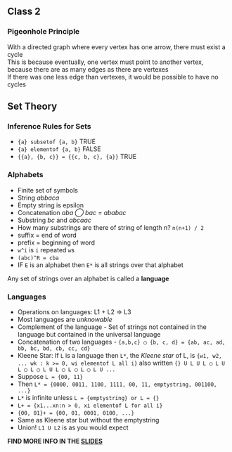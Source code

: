 ## Class 2
### Pigeonhole Principle
With a directed graph where every vertex has one arrow,
there must exist a cycle  
This is because eventually, one vertex must point to another
vertex, because there are as many edges as there are
vertexes  
If there was one less edge than vertexes, it would be
possible to have no cycles  

## Set Theory
### Inference Rules for Sets
 - `{a} subsetof {a, b}` TRUE  
 - `{a} elementof {a, b}` FALSE  
 - `{{a}, {b, c}} = {{c, b, c}, {a}}` TRUE  

### Alphabets   
 - Finite set of symbols
 - String *abbaca*  
 - Empty string is epsilon
 - Concatenation *aba ◯ bac = ababac*  
 - Substring *bc* and *abcaac*  
 - How many substrings are there of string of length n?
   `n(n+1) / 2`  
 - suffix = end of word
 - prefix = beginning of word
 - `w^i` is `i` repeated `w`s
 - `(abc)^R = cba`
 - IF `E` is an alphabet then `E*` is all strings over that
   alphabet  

Any set of strings over an alphabet is called a **language**  

### Languages
 - Operations on languages: L1 + L2 => L3  
 - Most languages are *unknowable*  
 - Complement of the language - Set of strings not contained
   in the language but contained in the universal language  
 - Concatenation of two languages - `{a,b,c} ◯ {b, c, d}
   = {ab, ac, ad, bb, bc, bd, cb, cc, cd}`  
 - Kleene Star: If `L` is a language then `L*`, the *Kleene
   star* of L, is `{w1, w2, ... wk : k >= 0, wi elementof
   L all i}` also written `{}
   U L U L ◯ L U L ◯ L ◯ L U L ◯ L ◯ L ◯ L U ...`  
  - Suppose `L = {00, 11}`  
  - Then `L* = {0000, 0011, 1100, 1111, 00, 11, emptystring, 001100, ...}`
  - `L*` is infinite unless `L = {emptystring} or L = {}`  
 - `L+ = {x1...xn:n > 0, xi elementof L for all i}`  
  - `{00, 01}+ = {00, 01, 0001, 0100, ...}`
  - Same as Kleene star but without the emptystring  
 - Union! `L1 U L2` is as you would expect  

**FIND MORE INFO IN THE
[SLIDES](https://www.cs.unc.edu/~plaisted/comp455/Slides1.7.pdf)**
